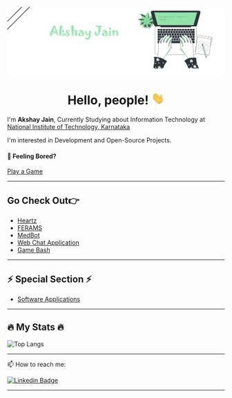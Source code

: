 ![Header](https://github.com/Akshay-jain22/Akshay-jain22/blob/main/Banner_new.png)

<h1 align="center"> Hello, people! <img src="https://github.com/Akshay-jain22/Akshay-jain22/blob/main/wave.gif" width="30px"> </h1>

I'm <b>Akshay Jain</b>, Currently Studying about Information Technology at [National Institute of Technology, Karnataka](https://www.nitk.ac.in/)

I'm interested in Development and Open-Source Projects.


#### 🤔 Feeling Bored?
[Play a Game](https://akshay-jain22.github.io/Pokemon-Card-Game/)

---

## Go Check Out👉

- [Heartz](https://github.com/Akshay-jain22/Heartz)
- [FERAMS](https://github.com/Akshay-jain22/FERAMS)
- [MedBot](https://github.com/Akshay-jain22/MedBot)
- [Web Chat Application](https://github.com/Akshay-jain22/WebChat-Application)
- [Game Bash](https://github.com/Akshay-jain22/Game_Bash)

---

## ⚡ Special Section ⚡
- [Software Applications](https://github.com/Akshay-jain22/Software-Applications)

---

## 🔥 My Stats 🔥

![Top Langs](https://github-readme-stats-sigma-five.vercel.app/api/top-langs/?username=Akshay-jain22&layout=compact&theme=vision-friendly-dark&count_private=true)

---

📫 How to reach me: 

[![Linkedin Badge](https://img.shields.io/badge/-akshay--jain22-blue?style=flat&logo=Linkedin&logoColor=white)](https://www.linkedin.com/in/akshay-jain22)

---

<!--
**Akshay-jain22/Akshay-jain22** is a ✨ _special_ ✨ repository because its `README.md` (this file) appears on your GitHub profile.

Here are some ideas to get you started:

- 🔭 I’m currently working on ...
- 🌱 I’m currently learning ...
- 👯 I’m looking to collaborate on ...
- 🤔 I’m looking for help with ...
- 💬 Ask me about ...
- 📫 How to reach me: ...
- 😄 Pronouns: ...
- ⚡ Fun fact: ...
-->
